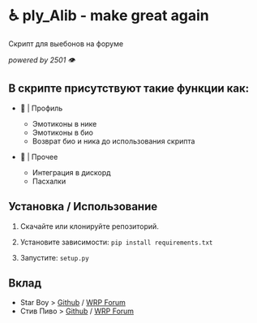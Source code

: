 # ♿ ply_Alib - make great again
Скрипт для выебонов на форуме

_powered by 2501 👁️_

## В скрипте присутствуют такие функции как:

- 🖤 |  Профиль
  - Эмотиконы в нике
  - Эмотиконы в био
  - Возврат био и ника до использования скрипта
  
- 🤍 |  Прочее
  - Интеграция в дискорд
  - Пасхалки

## Установка / Использование

1. Скачайте или клонируйте репозиторий.
2. Установите зависимости: `pip install requirements.txt`

3. Запустите: `setup.py`

## Вклад

- Star Boy > [Github](https://github.com/v1lmok) / [WRP Forum](https://forum.wayzer.ru/u/vilmok)
- Стив Пиво > [Github](https://github.com/PivoSteve) / [WRP Forum](https://forum.wayzer.ru/u/Buba)
